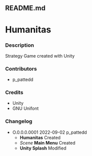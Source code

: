README.md
---------

**Humanitas**
=============

### Description
Strategy Game created with Unity

### Contributors
- p_pattedd

### Credits
- Unity
- GNU Unifont

### Changelog
- O.0.0.0.0001			2022-09-02			p_pattedd
	- **Humanitas** Created
	- *Scene* **Main Menu** Created
	- **Unity Splash** Modified
